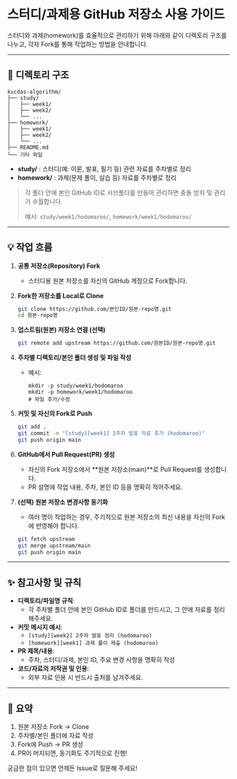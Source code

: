 # 스터디/과제용 GitHub 저장소 사용 가이드

스터디와 과제(homework)를 효율적으로 관리하기 위해 아래와 같이 디렉토리 구조를 나누고, 각자 Fork를 통해 작업하는 방법을 안내합니다.

---

## 📁 디렉토리 구조

```
kucdas-algorithm/
├── study/
│   ├── week1/
│   ├── week2/
│   └── ...
├── homework/
│   ├── week1/
│   ├── week2/
│   └── ...
├── README.md
└── 기타 파일
```

- **study/** : 스터디(예: 이론, 발표, 필기 등) 관련 자료를 주차별로 정리
- **homework/** : 과제(문제 풀이, 실습 등) 자료를 주차별로 정리

> 각 폴더 안에 본인 GitHub ID로 서브폴더를 만들어 관리하면 충돌 방지 및 관리가 수월합니다.
>  
> 예시: `study/week1/hodomaroo/`, `homework/week1/hodomaroo/`

---

## 💡 작업 흐름

1. **공통 저장소(Repository) Fork**
   - 스터디용 원본 저장소를 자신의 GitHub 계정으로 Fork합니다.

2. **Fork한 저장소를 Local로 Clone**
   ```bash
   git clone https://github.com/본인ID/원본-repo명.git
   cd 원본-repo명
   ```

3. **업스트림(원본) 저장소 연결 (선택)**
   ```bash
   git remote add upstream https://github.com/원본ID/원본-repo명.git
   ```

4. **주차별 디렉토리/본인 폴더 생성 및 파일 작성**
   - 예시:
     ```
     mkdir -p study/week1/hodomaroo
     mkdir -p homework/week1/hodomaroo
     # 파일 추가/수정
     ```

5. **커밋 및 자신의 Fork로 Push**
   ```bash
   git add .
   git commit -m "[study][week1] 1주차 발표 자료 추가 (hodomaroo)"
   git push origin main
   ```

6. **GitHub에서 Pull Request(PR) 생성**
   - 자신의 Fork 저장소에서 **원본 저장소(main)**로 Pull Request를 생성합니다.
   - PR 설명에 작업 내용, 주차, 본인 ID 등을 명확히 적어주세요.

7. **(선택) 원본 저장소 변경사항 동기화**
   - 여러 명이 작업하는 경우, 주기적으로 원본 저장소의 최신 내용을 자신의 Fork에 반영해야 합니다.
   ```bash
   git fetch upstream
   git merge upstream/main
   git push origin main
   ```

---

## ✨ 참고사항 및 규칙

- **디렉토리/파일명 규칙**:  
  - 각 주차별 폴더 안에 본인 GitHub ID로 폴더를 만드시고, 그 안에 자료를 정리해주세요.
- **커밋 메시지 예시**:  
  - `[study][week2] 2주차 발표 정리 (hodomaroo)`
  - `[homework][week1] 과제 풀이 제출 (hodomaroo)`
- **PR 제목/내용**:  
  - 주차, 스터디/과제, 본인 ID, 주요 변경 사항을 명확히 작성
- **코드/자료의 저작권 및 인용**:  
  - 외부 자료 인용 시 반드시 출처를 남겨주세요.

---

## 🏁 요약

1. 원본 저장소 Fork → Clone  
2. 주차별/본인 폴더에 자료 작성  
3. Fork에 Push → PR 생성  
4. PR이 머지되면, 동기화도 주기적으로 진행!

궁금한 점이 있으면 언제든 Issue로 질문해 주세요!